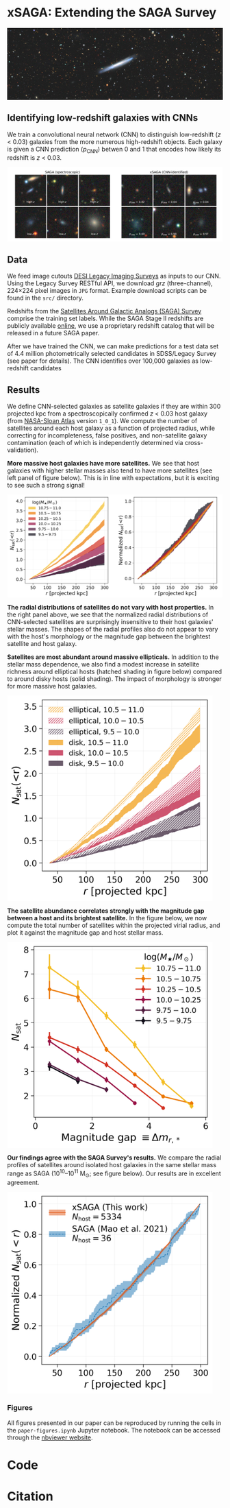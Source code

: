 # xSAGA: Extending the SAGA Survey

<img align="center" src="assets/ngc3044.png"/>  

## Identifying low-redshift galaxies with CNNs

We train a convolutional neural network (CNN) to distinguish low-redshift (*z* < 0.03) galaxies from the more numerous high-redshift objects. Each galaxy is given a CNN prediction (*p*<sub>CNN</sub>) betwen 0 and 1 that encodes how likely its redshift is *z* < 0.03. 

<p float="center">
  <img align="center" src="assets/examples.png" alt="Examples image cutouts of SAGA and xSAGA galaxies. Figure 1 from the xSAGA I paper."/>
</p>

## Data

We feed image cutouts [DESI Legacy Imaging Surveys](https://www.legacysurvey.org/) as inputs to our CNN. Using the Legacy Survey RESTful API, we download *grz* (three-channel), 224×224 pixel images in `JPG` format. Example download scripts can be found in the `src/` directory.

Redshifts from the [Satellites Around Galactic Analogs (SAGA) Survey](https://ui.adsabs.harvard.edu/abs/2021ApJ...907...85M/abstract) comprise the training set labels. While the SAGA Stage II redshifts are publicly available [online](https://sagasurvey.org/), we use a proprietary redshift catalog that will be released in a future SAGA paper. 

After we have trained the CNN, we can make predictions for a test data set of 4.4 million photometrically selected candidates in SDSS/Legacy Survey (see paper for details). The CNN identifies over 100,000 galaxies as low-redshift candidates

## Results

We define CNN-selected galaxies as satellite galaxies if they are within 300 projected kpc from a spectroscopically confirmed *z* < 0.03 host galaxy (from [NASA-Sloan Atlas](https://www.sdss.org/dr16/manga/manga-target-selection/nsa/) version `1_0_1`). We compute the number of satellites around each host galaxy as a function of projected radius, while correcting for incompleteness, false positives, and non-satellite galaxy contamination (each of which is independently determined via cross-validation).

**More massive host galaxies have more satellites.** We see that host galaxies with higher stellar masses also tend to have more satellites (see left panel of figure below). This is in line with expectations, but it is exciting to see such a strong signal!

<img align="center" src="assets/profiles.png" alt="Satellite radial profiles (un-normalized on the left, and normalized on the right) in bins of host galaxy stellar mass. Figure 5 from the xSAGA I paper."/>  

**The radial distributions of satellites do not vary with host properties.** In the right panel above, we see that the normalized radial distributions of CNN-selected satellites are surprisingly insensitive to their host galaxies' stellar masses. The shapes of the radial profiles also do not appear to vary with the host's morphology or the magnitude gap between the brightest satellite and host galaxy.

**Satellites are most abundant around massive ellipticals.** In addition to the stellar mass dependence, we also find a modest increase in satellite richness around elliptical hosts (hatched shading in figure below) compared to around disky hosts (solid shading). The impact of morphology is stronger for more massive host galaxies.

<img align="center" width=480px src="assets/morphology.png" alt="Satellite radial profiles as a function of host stellar mass, separated into disky and elliptical morphologies. Figure 7 from the xSAGA I paper."/>  

**The satellite abundance correlates strongly with the magnitude gap between a host and its brightest satellite.** In the figure below, we now compute the total number of satellites within the projected virial radius, and plot it against the magnitude gap and host stellar mass.

<img align="center" width=480px src="assets/magnitude-gap.png" alt="The satellite abudance within the virial radius as a function of magnitude gap and host stellar mass. Figure 12 from the xSAGA I paper."/>  

**Our findings agree with the SAGA Survey's results.** We compare the radial profiles of satellites around isolated host galaxies in the same stellar mass range as SAGA (10<sup>10</sup>–10<sup>11</sup> M<sub>⊙</sub>; see figure below). Our results are in excellent agreement.

<img align="center" width=480px src="assets/saga-comparison.png" alt=" Part of Figure 6 from the xSAGA I paper."/>  


### Figures

All figures presented in our paper can be reproduced by running the cells in the `paper-figures.ipynb` Jupyter notebook. The notebook can be accessed through the [nbviewer website](https://nbviewer.org/github/jwuphysics/xSAGA/blob/main/paper-figures.ipynb).

# Code

# Citation

